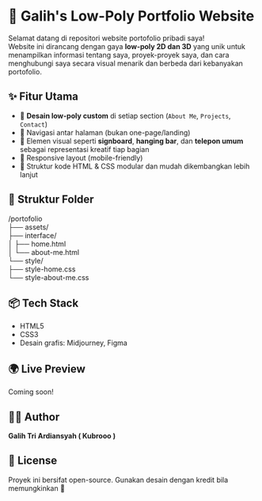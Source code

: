 # 🌟 Galih's Low-Poly Portfolio Website

Selamat datang di repositori website portofolio pribadi saya!  
Website ini dirancang dengan gaya **low-poly 2D dan 3D** yang unik untuk menampilkan informasi tentang saya, proyek-proyek saya, dan cara menghubungi saya secara visual menarik dan berbeda dari kebanyakan portofolio.

## ✨ Fitur Utama

- 🎨 **Desain low-poly custom** di setiap section (`About Me`, `Projects`, `Contact`)
- 🧭 Navigasi antar halaman (bukan one-page/landing)
- 🧵 Elemen visual seperti **signboard**, **hanging bar**, dan **telepon umum** sebagai representasi kreatif tiap bagian
- 📱 Responsive layout (mobile-friendly)
- 📁 Struktur kode HTML & CSS modular dan mudah dikembangkan lebih lanjut

## 📂 Struktur Folder
/portofolio<br>
├── assets/<br>
├── interface/<br>
│   ├── home.html<br>
│   └── about-me.html<br>
└── style/<br>
    ├── style-home.css<br>
    └── style-about-me.css<br>

## 📦 Tech Stack

- HTML5
- CSS3
- Desain grafis: Midjourney, Figma

## 🌍 Live Preview

Coming soon!

## 🧑‍💻 Author

**Galih Tri Ardiansyah ( Kubrooo )**  

## 📝 License

Proyek ini bersifat open-source. Gunakan desain dengan kredit bila memungkinkan 🙌

